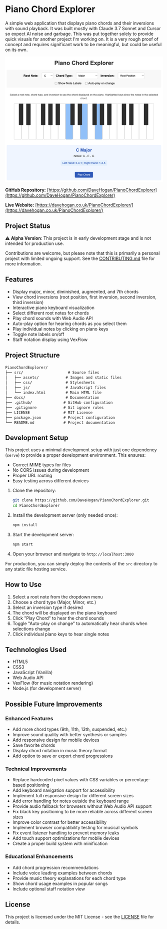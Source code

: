 # Piano Chord Explorer

A simple web application that displays piano chords and their inversions with sound playback.
It was built mostly with Claude 3.7 Sonnet and Cursor so expect AI noise and garbage. 
This was put together solely to provide quick visuals for another project I'm working on.
It is a very rough proof of concept and requires significant work to be meaningful, but could be useful on its own.

![Piano Chord Explorer Screenshot](src/assets/Screenshot.png)

**GitHub Repository:** [https://github.com/DaveHogan/PianoChordExplorer](https://github.com/DaveHogan/PianoChordExplorer)

**Live Website:** [https://davehogan.co.uk/PianoChordExplorer/](https://davehogan.co.uk/PianoChordExplorer/)

## Project Status

⚠️ **Alpha Version**: This project is in early development stage and is not intended for production use.

Contributions are welcome, but please note that this is primarily a personal project with limited ongoing support. See the [CONTRIBUTING.md](docs/CONTRIBUTING.md) file for more information.

## Features

- Display major, minor, diminished, augmented, and 7th chords
- View chord inversions (root position, first inversion, second inversion, third inversion)
- Interactive piano keyboard visualization
- Select different root notes for chords
- Play chord sounds with Web Audio API
- Auto-play option for hearing chords as you select them
- Play individual notes by clicking on piano keys
- Toggle note labels on/off
- Staff notation display using VexFlow

## Project Structure

```
PianoChordExplorer/
├── src/                    # Source files
│   ├── assets/            # Images and static files
│   ├── css/               # Stylesheets
│   ├── js/                # JavaScript files
│   └── index.html         # Main HTML file
├── docs/                  # Documentation
├── .github/              # GitHub configuration
├── .gitignore            # Git ignore rules
├── LICENSE               # MIT License
├── package.json          # Project configuration
└── README.md             # Project documentation
```

## Development Setup

This project uses a minimal development setup with just one dependency (`serve`) to provide a proper development environment. This ensures:
- Correct MIME types for files
- No CORS issues during development
- Proper URL routing
- Easy testing across different devices

1. Clone the repository:
   ```bash
   git clone https://github.com/DaveHogan/PianoChordExplorer.git
   cd PianoChordExplorer
   ```

2. Install the development server (only needed once):
   ```bash
   npm install
   ```

3. Start the development server:
   ```bash
   npm start
   ```

4. Open your browser and navigate to `http://localhost:3000`

For production, you can simply deploy the contents of the `src` directory to any static file hosting service.

## How to Use

1. Select a root note from the dropdown menu
2. Choose a chord type (Major, Minor, etc.)
3. Select an inversion type if desired
4. The chord will be displayed on the piano keyboard
5. Click "Play Chord" to hear the chord sounds
6. Toggle "Auto-play on change" to automatically hear chords when selections change
7. Click individual piano keys to hear single notes

## Technologies Used

- HTML5
- CSS3
- JavaScript (Vanilla)
- Web Audio API
- VexFlow (for music notation rendering)
- Node.js (for development server)

## Possible Future Improvements

### Enhanced Features
- Add more chord types (9th, 11th, 13th, suspended, etc.)
- Improve sound quality with better synthesis or samples
- Add responsive design for mobile devices
- Save favorite chords
- Display chord notation in music theory format
- Add option to save or export chord progressions

### Technical Improvements
- Replace hardcoded pixel values with CSS variables or percentage-based positioning
- Add keyboard navigation support for accessibility
- Implement full responsive design for different screen sizes
- Add error handling for notes outside the keyboard range
- Provide audio fallback for browsers without Web Audio API support
- Fix black key positioning to be more reliable across different screen sizes
- Improve color contrast for better accessibility
- Implement browser compatibility testing for musical symbols
- Fix event listener handling to prevent memory leaks
- Add touch support optimizations for mobile devices
- Create a proper build system with minification

### Educational Enhancements
- Add chord progression recommendations
- Include voice leading examples between chords
- Provide music theory explanations for each chord type
- Show chord usage examples in popular songs
- Include optional staff notation view

## License

This project is licensed under the MIT License - see the [LICENSE](LICENSE) file for details. 